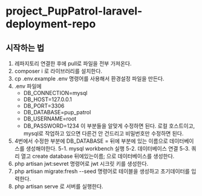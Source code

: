 # project_PupPatrol-laravel-deployment-repo
## 시작하는 법
1. 레파지토리 연결한 후에 pull로 파일을 전부 가져온다.
2. composer i 로 라이브러리를 설치한다.
3. cp .env.example .env     명령어를 사용해서 환경설정 파일을 만든다.
4. .env 파일에
    - DB_CONNECTION=mysql
    - DB_HOST=127.0.0.1
    - DB_PORT=3306
    - DB_DATABASE=pup_patrol
    - DB_USERNAME=root
    - DB_PASSWORD=1234
   이 부분들을 알맞게 수정하면 된다. 로컬 호스트이고, mysql로 작업하고 있으면 다른건 안 건드리고 비밀번호만 수정하면 된다.
5. 4번에서 수정한 부분에 DB_DATABASE = 뒤에 부분에 있는 이름으로 데이터베이스를 생성해야한다.
    5-1. mysql workbench 실행
    5-2. 데이터베이스 연결
    5-3. 쿼리 열고 create database 뒤에있는이름; 으로 데이터베이스를 생성한다.
6. php artisan jwt:sevret     명령어로 jwt 시크릿 키를 생성한다.
7. php artisan migrate:fresh --seed     명령어로 테이블을 생성하고 초기데이터를 입력한다.
8. php artisan serve 로 서버를 실행한다.
